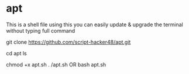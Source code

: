 # apt
This is a shell file using this you can easily update & upgrade the terminal without typing full command 

git clone https://github.com/script-hacker48/apt.git

cd apt 
ls

chmod +x apt.sh
. /apt.sh
        OR
bash apt.sh
